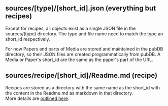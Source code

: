 ## sources/[type]/[short_id].json (everything but recipes)

Except for recipes,  all objects exist as a single JSON file in the sources/(type) directory.  The type and file name need to match the type an short_id respectively.

For now Papers and parts of Media are stored and maintained in the pubDB directory, so their JSON files are created programmatically from pubDB.
A Media or Paper's short_id are the same as the paper's part of the URL.

## sources/recipe/[short_id]/Readme.md (recipe)

Recipes are stored as a directory with the same name as the short_id with the content in the Readme.md as markdown in that directory. <br>
More details are [outlined here](metadata-:-recipe).
